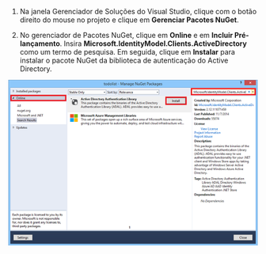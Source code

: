 1.  Na janela Gerenciador de Soluções do Visual Studio, clique com o botão direito do mouse no projeto e clique em **Gerenciar Pacotes NuGet**.

2.  No gerenciador de Pacotes NuGet, clique em **Online** e em **Incluir Pré-lançamento**. Insira **Microsoft.IdentityModel.Clients.ActiveDirectory** como um termo de pesquisa. Em seguida, clique em **Instalar** para instalar o pacote NuGet da biblioteca de autenticação do Active Directory.

   ![](./media/mobile-services-dotnet-adal-install-nuget/mobile-services-adal-nuget-package.png)
